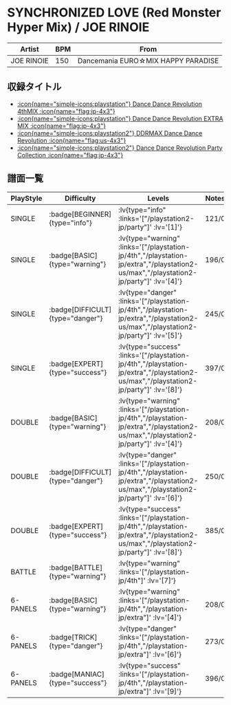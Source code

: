 # SYNCHRONIZED LOVE (Red Monster Hyper Mix) / JOE RINOIE

|Artist|BPM|From|
|------|---|----|
|JOE RINOIE|150|Dancemania EURO☆MIX HAPPY PARADISE|

## 収録タイトル

- [ :icon{name="simple-icons:playstation"} Dance Dance Revolution 4thMIX :icon{name="flag:jp-4x3"} ](/playstation-jp/4th)
- [ :icon{name="simple-icons:playstation"} Dance Dance Revolution EXTRA MIX :icon{name="flag:jp-4x3"} ](/playstation-jp/extra)
- [ :icon{name="simple-icons:playstation2"} DDRMAX Dance Dance Revolution :icon{name="flag:us-4x3"} ](/playstation2-us/max)
- [ :icon{name="simple-icons:playstation2"} Dance Dance Revolution Party Collection :icon{name="flag:jp-4x3"} ](/playstation2-jp/party)

## 譜面一覧

|PlayStyle|Difficulty|Levels|Notes|Movie|
|---------|----------|------|-----|-----|
|SINGLE| :badge[BEGINNER]{type="info"} | :lv{type="info" :links='["/playstation2-jp/party"]' :lv='[1]'} |121/0||
|SINGLE| :badge[BASIC]{type="warning"} | :lv{type="warning" :links='["/playstation-jp/4th","/playstation-jp/extra","/playstation2-us/max","/playstation2-jp/party"]' :lv='[4]'} |196/0||
|SINGLE| :badge[DIFFICULT]{type="danger"} | :lv{type="danger" :links='["/playstation-jp/4th","/playstation-jp/extra","/playstation2-us/max","/playstation2-jp/party"]' :lv='[5]'} |245/0||
|SINGLE| :badge[EXPERT]{type="success"} | :lv{type="success" :links='["/playstation-jp/4th","/playstation-jp/extra","/playstation2-us/max","/playstation2-jp/party"]' :lv='[8]'} |397/0||
|DOUBLE| :badge[BASIC]{type="warning"} | :lv{type="warning" :links='["/playstation-jp/4th","/playstation-jp/extra","/playstation2-us/max","/playstation2-jp/party"]' :lv='[4]'} |208/0||
|DOUBLE| :badge[DIFFICULT]{type="danger"} | :lv{type="danger" :links='["/playstation-jp/4th","/playstation-jp/extra","/playstation2-us/max","/playstation2-jp/party"]' :lv='[6]'} |250/0||
|DOUBLE| :badge[EXPERT]{type="success"} | :lv{type="success" :links='["/playstation-jp/4th","/playstation-jp/extra","/playstation2-us/max","/playstation2-jp/party"]' :lv='[8]'} |385/0||
|BATTLE| :badge[BATTLE]{type="warning"} | :lv{type="warning" :links='["/playstation-jp/4th"]' :lv='[7]'} |||
|6-PANELS| :badge[BASIC]{type="warning"} | :lv{type="warning" :links='["/playstation-jp/4th","/playstation-jp/extra"]' :lv='[4]'} |208/0||
|6-PANELS| :badge[TRICK]{type="danger"} | :lv{type="danger" :links='["/playstation-jp/4th","/playstation-jp/extra"]' :lv='[6]'} |273/0||
|6-PANELS| :badge[MANIAC]{type="success"} | :lv{type="success" :links='["/playstation-jp/4th","/playstation-jp/extra"]' :lv='[9]'} |396/0||
